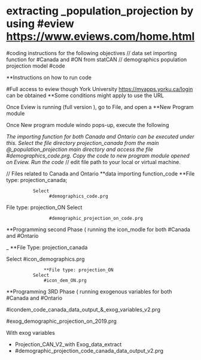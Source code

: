 # extracting _population_projection by using #eview https://www.eviews.com/home.html

#coding instructions for the following objectives
 // data set importing function for #Canada and #ON from statCAN 
// demographics population projection model #code 

**Instructions on how to run code

#Full access to eview though York University https://myapps.yorku.ca/login can be obtained **Some conditions might apply to use the URL 

Once Eview is running (full version ), go to File, and open a **New Program module 

Once New program module windo pops-up, execute the following

*The importing function for both Canada and Ontario can be executed under this. Select the file directory projection_canada from the main @_population_projection main directory and access the file #demographics_code.prg. Copy the code to new program module opened on Eview. Run the code* // edit file path to your local or virtual machine. 

// Files related to Canada and Ontario **data importing function_code
**File type: projection_canada;
              
              Select
                    #demographics_code.prg
                    
   File type: projection_ON
              Select 
                    
                    #demographic_projection_on_code.prg


**Programming second Phase ( running the icon_modle for both #Canada and #Ontario 

_ **File Type: projection_canada

Select
                  #icon_demographics.prg
                  
                  **File type: projection_ON
              Select
                  #icon_dem_ON.prg
 
 
 **Programming 3RD Phase ( running exogenous variables for both #Canada and #Ontario 


#icondem_code_canada_data_output_&_exog_variables_v2.prg

#exog_demographic_projection_on_2019.prg


With exog variables

- Projection_CAN_V2_with Exog_data_extract
- #demographic_projection_code_canada_data_output_v2.prg
